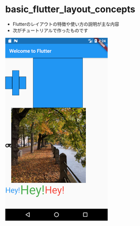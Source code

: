# basic_flutter_layout_concepts

* Flutterのレイアウトの特徴や使い方の説明が主な内容
* 次がチュートリアルで作ったものです



![スクショ](./Screenshot.png)


